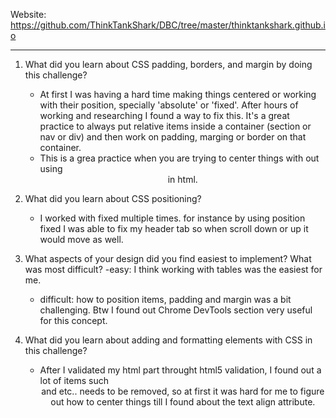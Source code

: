 Website: https://github.com/ThinkTankShark/DBC/tree/master/thinktankshark.github.io
____

1. What did you learn about CSS padding, borders, and margin by doing this challenge?
    - At first I was having a hard time making things centered or working with their position, specially 'absolute' or 'fixed'. After hours of working and researching I found a way to fix this. It's a great practice to always put relative items inside a container (section or nav or div) and then work on padding, marging or border on that container.
    - This is a grea practice when you are trying to center things with out using <center> in html.

2. What did you learn about CSS positioning?
    - I worked with fixed multiple times. for instance by using position fixed I was able to fix my header tab so when scroll down or up it would move as well.

3. What aspects of your design did you find easiest to implement? What was most difficult?
    -easy: I think working with tables was the easiest for me.
    - difficult: how to position items, padding and margin was a bit challenging. Btw I found out Chrome DevTools section very useful for this concept.
4. What did you learn about adding and formatting elements with CSS in this challenge?
    - After I validated my html part throught html5 validation, I found out a lot of items such <center> and etc.. needs to be removed, so at first it was hard for me to figure out how to center things till I found about the text align attribute.